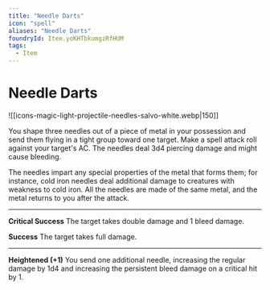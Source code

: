 ```yaml
---
title: "Needle Darts"
icon: "spell"
aliases: "Needle Darts"
foundryId: Item.yoKHTbkumgzRfHUM
tags:
  - Item
---
```


# Needle Darts
![[icons-magic-light-projectile-needles-salvo-white.webp|150]]

You shape three needles out of a piece of metal in your possession and send them flying in a tight group toward one target. Make a spell attack roll against your target's AC. The needles deal 3d4 piercing damage and might cause bleeding.

The needles impart any special properties of the metal that forms them; for instance, cold iron needles deal additional damage to creatures with weakness to cold iron. All the needles are made of the same metal, and the metal returns to you after the attack.

* * *

**Critical Success** The target takes double damage and 1 bleed damage.

**Success** The target takes full damage.

* * *

**Heightened (+1)** You send one additional needle, increasing the regular damage by 1d4 and increasing the persistent bleed damage on a critical hit by 1.
